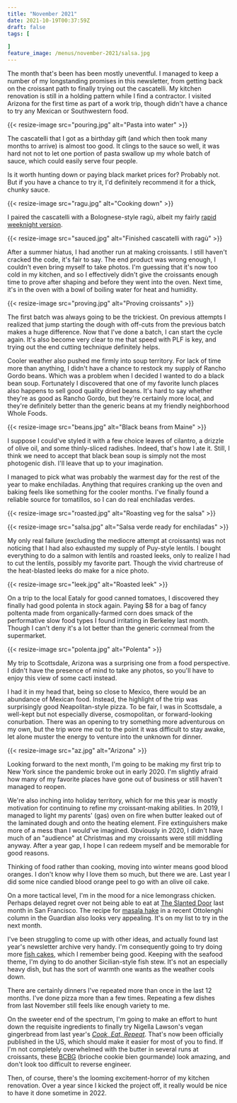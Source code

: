 ```yaml
---
title: "November 2021"
date: 2021-10-19T00:37:59Z
draft: false
tags: [
    
]
feature_image: /menus/november-2021/salsa.jpg
---
```


The month that's been has been mostly uneventful. I managed to keep a number of my longstanding promises in this newsletter, from getting back on the croissant path to finally trying out the cascatelli. My kitchen renovation is still in a holding pattern while I find a contractor. I visited Arizona for the first time as part of a work trip, though didn't have a chance to try any Mexican or Southwestern food.

{{< resize-image src="pouring.jpg" alt="Pasta into water" >}}

The cascatelli that I got as a birthday gift (and which then took many months to arrive) is almost too good. It clings to the sauce so well, it was hard not not to let one portion of pasta swallow up my whole batch of sauce, which could easily serve four people.

Is it worth hunting down or paying black market prices for? Probably not. But if you have a chance to try it, I'd definitely recommend it for a thick, chunky sauce.

{{< resize-image src="ragu.jpg" alt="Cooking down" >}}

I paired the cascatelli with a Bolognese-style ragù, albeit my fairly [rapid weeknight version](/recipes/ragu/).

{{< resize-image src="sauced.jpg" alt="Finished cascatelli with ragù" >}}

After a summer hiatus, I had another run at making croissants. I still haven't cracked the code, it's fair to say. The end product was wrong enough, I couldn't even bring myself to take photos. I'm guessing that it's now too cold in my kitchen, and so I effectively didn't give the croissants enough time to prove after shaping and before they went into the oven. Next time, it's in the oven with a bowl of boiling water for heat and humidity.

{{< resize-image src="proving.jpg" alt="Proving croissants" >}}

The first batch was always going to be the trickiest. On previous attempts I realized that jump starting the dough with off-cuts from the previous batch makes a huge difference. Now that I've done a batch, I can start the cycle again. It's also become very clear to me that speed with PLF is key, and trying out the end cutting technique definitely helps.

Cooler weather also pushed me firmly into soup territory. For lack of time more than anything, I didn't have a chance to restock my supply of Rancho Gordo beans. Which was a problem when I decided I wanted to do a black bean soup. Fortunately I discovered that one of my favorite lunch places also happens to sell good quality dried beans. It's hard to say whether they're as good as Rancho Gordo, but they're certainly more local, and they're definitely better than the generic beans at my friendly neighborhood Whole Foods.

{{< resize-image src="beans.jpg" alt="Black beans from Maine" >}}

I suppose I could've styled it with a few choice leaves of cilantro, a drizzle of olive oil, and some thinly-sliced radishes. Indeed, that's how I ate it. Still, I think we need to accept that black bean soup is simply not the most photogenic dish. I'll leave that up to your imagination.

I managed to pick what was probably the warmest day for the rest of the year to make enchiladas. Anything that requires cranking up the oven and baking feels like something for the cooler months. I've finally found a reliable source for tomatillos, so I can do real enchiladas verdes.

{{< resize-image src="roasted.jpg" alt="Roasting veg for the salsa" >}}

{{< resize-image src="salsa.jpg" alt="Salsa verde ready for enchiladas" >}}

My only real failure (excluding the mediocre attempt at croissants) was not noticing that I had also exhausted my supply of Puy-style lentils. I bought everything to do a salmon with lentils and roasted leeks, only to realize I had to cut the lentils, possibly my favorite part. Though the vivid chartreuse of the heat-blasted leeks do make for a nice photo.

{{< resize-image src="leek.jpg" alt="Roasted leek" >}}

On a trip to the local Eataly for good canned tomatoes, I discovered they finally had good polenta in stock again. Paying $8 for a bag of fancy poltenta made from organically-farmed corn does smack of the performative slow food types I found irritating in Berkeley last month. Though I can't deny it's a lot better than the generic cornmeal from the supermarket.

{{< resize-image src="polenta.jpg" alt="Polenta" >}}

My trip to Scottsdale, Arizona was a surprising one from a food perspective. I didn't have the presence of mind to take any photos, so you'll have to enjoy this view of some cacti instead.

I had it in my head that, being so close to Mexico, there would be an abundance of Mexican food. Instead, the highlight of the trip was surprisingly good Neapolitan-style pizza. To be fair, I was in Scottsdale, a well-kept but not especially diverse, cosmopolitan, or forward-looking conurbation. There was an opening to try something more adventurous on my own, but the trip wore me out to the point it was difficult to stay awake, let alone muster the energy to venture into the unknown for dinner.

{{< resize-image src="az.jpg" alt="Arizona" >}}

Looking forward to the next month, I'm going to be making my first trip to New York since the pandemic broke out in early 2020. I'm slightly afraid how many of my favorite places have gone out of business or still haven't managed to reopen.

We're also inching into holiday territory, which for me this year is mostly motivation for continuing to refine my croissant-making abilities. In 2019, I managed to light my parents' (gas) oven on fire when butter leaked out of the laminated dough and onto the heating element. Fire extinguishers make more of a mess than I would've imagined. Obviously in 2020, I didn't have much of an "audience" at Christmas and my croissants were still middling anyway. After a year gap, I hope I can redeem myself and be memorable for good reasons.

Thinking of food rather than cooking, moving into winter means good blood oranges. I don't know why I love them so much, but there we are. Last year I did some nice candied blood orange peel to go with an olive oil cake.

On a more tactical level, I'm in the mood for a nice lemongrass chicken. Perhaps delayed regret over not being able to eat at [The Slanted Door](https://slanteddoorgroup.com) last month in San Francisco. The recipe for [masala hake](https://www.theguardian.com/food/2021/oct/30/poached-masala-hake-beetroot-sour-cocktail-pakora-pancakes-yotam-ottolenghis-recipes-egg-whites) in a recent Ottolenghi column in the Guardian also looks very appealing. It's on my list to try in the next month.

I've been struggling to come up with other ideas, and actually found last year's newsletter archive very handy. I'm consequently going to try doing more [fish cakes](https://www.seriouseats.com/smoked-fish-patties-with-dill-mayonnaise-recipe), which I remember being good. Keeping with the seafood theme, I'm dying to do another Sicilian-style fish stew. It's not an especially heavy dish, but has the sort of warmth one wants as the weather cools down.

There are certainly dinners I've repeated more than once in the last 12 months. I've done pizza more than a few times. Repeating a few dishes from last November still feels like enough variety to me.

On the sweeter end of the spectrum, I'm going to make an effort to hunt down the requisite ingredients to finally try Nigella Lawson's vegan gingerbread from last year's [_Cook, Eat, Repeat_](https://www.nigella.com/books/cook-eat-repeat). That's now been officially published in the US, which should make it easier for most of you to find. If I'm not completely overwhelmed with the butter in several runs at croissants, these [BCBG](https://www.magazine-mint.fr/articles/the-french-bastards/) (brioche cookie bien gourmande) look amazing, and don't look too difficult to reverse engineer.

Then, of course, there's the looming excitement-horror of my kitchen renovation. Over a year since I kicked the project off, it really would be nice to have it done sometime in 2022.
